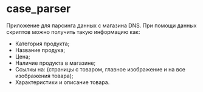 # case_parser
Приложение для парсинга данных с магазина DNS.
При помощи данных скриптов можно получить такую информацию как: 
- Категория продукта;
- Название продука;
- Цена;
- Наличие продукта в магазине;
- Ссылкы на: (страницы с товаром, главное изображение и на все изображения товара);
- Характеристики и описание товара.
